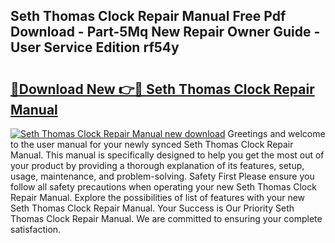 ## Seth Thomas Clock Repair Manual Free Pdf Download - Part-5Mq New Repair Owner Guide - User Service Edition rf54y

# <h2><a href="http://bc27512.oget.top/?id=Seth+Thomas+Clock+Repair+Manual">🔗Download New 👉🔴 Seth Thomas Clock Repair Manual</a></h2>

[![Seth Thomas Clock Repair Manual new download](https://i.imgur.com/5g1atiW.png)](http://bc27512.oget.top/?id=Seth+Thomas+Clock+Repair+Manual)
Greetings and welcome to the user manual for your newly synced Seth Thomas Clock Repair Manual. This manual is specifically designed to help you get the most out of your product by providing a thorough explanation of its features, setup, usage, maintenance, and problem-solving. Safety First Please ensure you follow all safety precautions when operating your new Seth Thomas Clock Repair Manual. Explore the possibilities of list of features with your new Seth Thomas Clock Repair Manual. Your Success is Our Priority Seth Thomas Clock Repair Manual. We are committed to ensuring your complete satisfaction.
